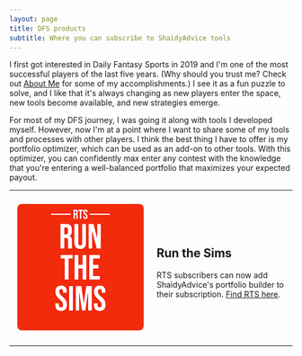 ```yaml
---
layout: page
title: DFS products
subtitle: Where you can subscribe to ShaidyAdvice tools
---
```


I first got interested in Daily Fantasy Sports in 2019 and I'm one of the most successful players of the last five years. (Why should you trust me? Check out [About Me](/about-me/) for some of my accomplishments.) I see it as a fun puzzle to solve, and I like that it's always changing as new players enter the space, new tools become available, and new strategies emerge. 

For most of my DFS journey, I was going it along with tools I developed myself. However, now I'm at a point where I want to share some of my tools and processes with other players. I think the best thing I have to offer is my portfolio optimizer, which can be used as an add-on to other tools. With this optimizer, you can confidently max enter any contest with the knowledge that you're entering a well-balanced portfolio that maximizes your expected payout.


***

<div style="display: flex; align-items: center;">
  
  <div style="width: 50%; padding: 10px; text-align: center;">
    <img src="/assets/RTS-Logo.png" alt="RTS logo" 
         style="max-width: 100%; height: auto; border-radius: 8px;">
  </div>
  
  <div style="width: 50%; padding: 10px;">
    <h2>Run the Sims</h2>
    <p>RTS subscribers can now add ShaidyAdvice's portfolio builder to their subscription. <a href="https://www.runthesims.com/">Find RTS here</a>.</p>
  </div>

</div>

***

